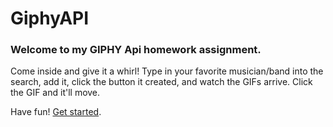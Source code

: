 # GiphyAPI

### Welcome to my GIPHY Api homework assignment. 
Come inside and give it a whirl! Type in your favorite musician/band into the search, add it, click the button it created, and watch the GIFs arrive. 
Click the GIF and it'll move. 

Have fun! 
[Get started](https://codingashley1983.github.io/GiphyAPI/).